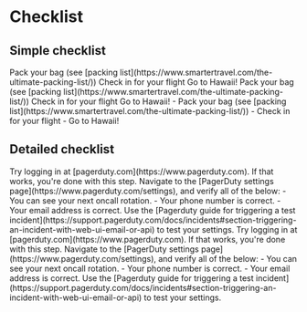 # Checklist

## Simple checklist

<tabs>

<tab title='Result in browser' >
<simple-checklist>
<step>Pack your bag (see [packing list](https://www.smartertravel.com/the-ultimate-packing-list/))</step>
<step>Check in for your flight</step>
<step>Go to Hawaii!</step>
</simple-checklist>
</tab>

<tab title='Markup in .md file' >
<code-block language="markdown">
<simple-checklist>
<step>Pack your bag (see [packing list](https://www.smartertravel.com/the-ultimate-packing-list/))</step>
<step>Check in for your flight</step>
<step>Go to Hawaii!</step>
</simple-checklist>
</code-block>
</tab>

<tab title='Future markup (TODO)' >
<code-block language="markdown">
<checklist>
- Pack your bag (see [packing list](https://www.smartertravel.com/the-ultimate-packing-list/))
- Check in for your flight
- Go to Hawaii!
</checklist>
</code-block>
</tab>

</tabs>

## Detailed checklist

<tabs>
<tab title='Result in browser'>
<checklist>

<step title='Verify your PagerDuty access'>
Try logging in at [pagerduty.com](https://www.pagerduty.com). If that works, you're done with this step.
</step>

<step title='Configure PagerDuty'>
Navigate to the [PagerDuty settings page](https://www.pagerduty.com/settings), and verify all of the below:
- You can see your next oncall rotation.
- Your phone number is correct.
- Your email address is correct.
</step>

<step title='Trigger a test incident'>
Use the [Pagerduty guide for triggering a test incident](https://support.pagerduty.com/docs/incidents#section-triggering-an-incident-with-web-ui-email-or-api) to test your settings.
</step>

</checklist>
</tab>
<tab title='Markup in .md file'>
<code-block language='markdown'>
<checklist>

<step title='Verify your PagerDuty access'>
Try logging in at [pagerduty.com](https://www.pagerduty.com). If that works, you're done with this step.
</step>

<step title='Configure PagerDuty'>
Navigate to the [PagerDuty settings page](https://www.pagerduty.com/settings), and verify all of the below:
- You can see your next oncall rotation.
- Your phone number is correct.
- Your email address is correct.
</step>

<step title='Trigger a test incident'>
Use the [Pagerduty guide for triggering a test incident](https://support.pagerduty.com/docs/incidents#section-triggering-an-incident-with-web-ui-email-or-api) to test your settings.
</step>

</checklist>
</code-block>
</tab>
</tabs>
